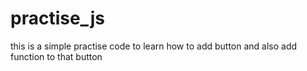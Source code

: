 # practise_js
this is a simple practise code to learn how to add button and also add function to that button
